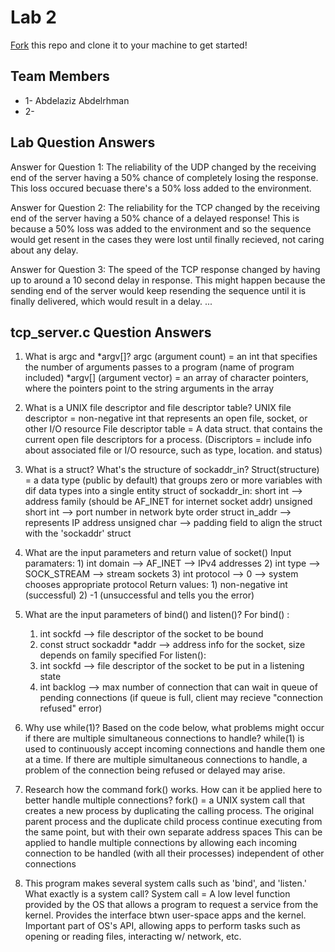 # Lab 2
[Fork](https://docs.github.com/en/get-started/quickstart/fork-a-repo) this repo and clone it to your machine to get started!

## Team Members
- 1- Abdelaziz Abdelrhman
- 2- 

## Lab Question Answers

Answer for Question 1: 
 The reliability of the UDP changed by the receiving end of the server having a 50% chance of completely losing the response. This loss occured becuase there's a 50% loss added to the environment. 
 
Answer for Question 2:
The reliability for the TCP changed by the receiving end of the server having a 50% chance of a delayed response! This is because a 50% loss was added to the environment and so the sequence would get resent in the cases they were lost until finally recieved, not caring about any delay.

Answer for Question 3:
The speed of the TCP response changed by having up to around a 10 second delay in response. This might happen because the sending end of the server would keep resending the sequence until it is finally delivered, which would result in a delay.
...
## tcp_server.c Question Answers

  1. What is argc and *argv[]?
  	argc (argument count) = an int that specifies the number of arguments passes to a program (name of program included)
  	*argv[] (argument vector) = an array of character pointers, where the pointers point to the string arguments in the array
  
  2. What is a UNIX file descriptor and file descriptor table?
     	UNIX file descriptor = non-negative int that represents an open file, socket, or other I/O resource
     	File descriptor table = A data struct. that contains the current open file descriptors for a process. 
     	(Discriptors = include info about associated file or I/O resource, such as type, location. and status)
    
  3. What is a struct? What's the structure of sockaddr_in?
     	Struct(structure) = a data type (public by default) that groups zero or more variables with dif data types into a single 		entity
    	struct of sockaddr_in:
     	short int --> address family (should be AF_INET for internet socket addr)
     	unsigned short int --> port number in network byte order
     	struct in_addr --> represents IP address
     	unsigned char --> padding field to align the struct with the 'sockaddr' struct
     	
  4. What are the input parameters and return value of socket()
      	Input paramaters: 1) int domain --> AF_INET --> IPv4 addresses 2) int type --> SOCK_STREAM --> stream sockets 3) int 		protocol --> 0 --> system chooses appropriate protocol
     	Return values: 1) non-negative int (successful)  2) -1 (unsuccessful and tells you the error) 
    
  5. What are the input parameters of bind() and listen()?
  	For bind() : 
     	1) int sockfd --> file descriptor of the socket to be bound
     	2) const struct sockaddr *addr --> address info for the socket, size depends on family specified
      	For listen():
     	1) int sockfd --> file descriptor of the socket to be put in a listening state
      	2) int backlog --> max number of connection that can wait in queue of pending connections (if queue is full, client may 		recieve "connection refused" error)
  
  6.  Why use while(1)? Based on the code below, what problems might occur if there are multiple simultaneous connections to 	handle?
      while(1) is used to continuously accept incoming connections and handle them one at a time.
      If there are multiple simultaneous connections to handle, a problem of the connection being refused or delayed may arise.
  
  7. Research how the command fork() works. How can it be applied here to better handle multiple connections?
     	fork() = a UNIX system call that creates a new process by duplicating the calling process. The original parent process 		and the duplicate child process continue executing from the same point, but with their own separate address spaces
    	This can be applied to handle multiple connections by allowing each incoming connection to be handled (with all their 		processes) independent of other connections
   
  8. This program makes several system calls such as 'bind', and 'listen.' What exactly is a system call?
 	System call = A low level function provided by the OS that allows a program to request a service from the kernel.
    	Provides the interface btwn user-space apps and the kernel. Important part of OS's API, allowing apps to perform tasks 		such as opening or reading files, interacting w/ network, etc.
 
         
  
  
  
  
  
  
  
     
